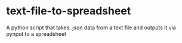 # text-file-to-spreadsheet
A python script that takes .json data from a text file and outputs it via pynput to a spreadsheet
